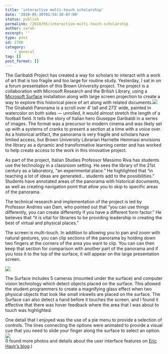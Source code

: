 ```yaml
---
title: 'interactive multi-touch scholarship'
date: '2010-05-30T01:54:30-07:00'
status: publish
permalink: /2010/05/interactive-multi-touch-scholarship
author: sarah
excerpt: ''
type: post
id: 2700
category:
    - general
tag: []
post_format: []
---
```

The Garibaldi Project has created a way for scholars to interact with a work of art that is too fragile and too large for routine study. Yesterday, I sat in on a forum presentation of this Brown University project. The project is a collaboration with Microsoft Research and the British Library, using a [Microsoft Surface](http://www.microsoft.com/surface) installation along with large screen projection to create a way to explore this historical piece of art along with related documents.![](http://blogs.brown.edu/project/cdi/14-18_enhanced_by_BstnPht_538px.jpg)  
The Girabaldi Panorama is a scroll over 4′ tall and 273′ wide, painted in watercolor on both sides — unrolled, it would almost stretch the length of a football field. It tells the story of Italian hero Giuseppe Garibaldi in a series of images. The format was a precursor to modern cinema and was likely set up with a systems of cranks to present a section at a time with a voice over. As a historical artifact, the panorama is very fragile and scholars have limited access, but Brown University Librarian Harriette Hemmasi envisions the library as a dynamic and transformative learning center and has worked to help create access to the work in this innovative project.

As part of the project, Italian Studies Professor Massimo Riva has students use the technology in a classroom setting. He sees the library of the 21st century as a laboratory, “an experimental place.” He highlighted that “in teaching a lot of ideas are generated… students add to the possibilities.” Students have annotated areas of the panorama with historical documents, as well as creating navigation point that allow you to skip to specific areas of the panorama.

The technical research and implementation of the project is led by Professor Andries van Dam, who pointed out that “you can use things differently, you can create differently if you have a different form factor.” He believes that “it is vital for libraries to be providing leadership in creating the best of virtual and physical places.”

The screen is multi-touch. In addition to allowing you to pan and zoom with natural gestures, you can clip sections of the panorama by holding down two fingers at the corners of the area you want to clip. You can can then keep that section for comparison with another part of the panorama and if you toss it to the top of the surface, it will appear on the large presentation screen.

![](http://img.skitch.com/20100530-pkcp2cmf7dys2b57td5mfgbdqm.png)

The Surface includes 5 cameras (mounted under the surface) and computer vision technology which detect objects placed on the surface. This allowed the student programmers to create a magnifying glass effect when two physical objects that look like small inkwells are placed on the surface. The Surface can also detect a hand before it touches the screen, and I found it effective that there was hover feedback where the area that I was about to touch was highlighted.

One detail that I enjoyed was the use of a pie menu to provide a selection of controls. The lines connecting the options were animated to provide a visual cue that you need to slide your finger along the surface to select an option.  
![](http://img.skitch.com/20100530-rh4k8m7dbc15x3w1yre2mhhnkq.png)  
(I found more photos and details about the user interface features on [Eric Havir’s blog](http://blogs.msdn.com/b/surface/archive/2010/04/27/experience-the-garibaldi-panorama-on-surface.aspx).)